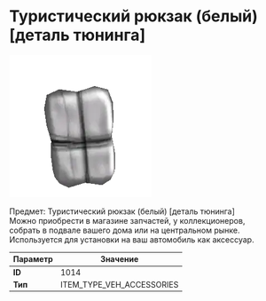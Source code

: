 # Туристический рюкзак (белый) [деталь тюнинга]

![Item Image](../img/1014.webp?raw=true)

Предмет: Туристический рюкзак (белый) [деталь тюнинга]<br>Можно приобрести в магазине запчастей, у коллекционеров,<br>собрать в подвале вашего дома или на центральном рынке.<br>Используется для установки на ваш автомобиль как аксессуар.


| Параметр | Значение |
|----------|----------|
| **ID** | 1014 |
| **Тип** | ITEM_TYPE_VEH_ACCESSORIES |

